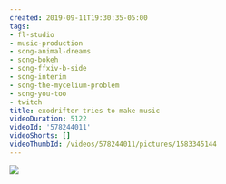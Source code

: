 ```yaml
---
created: 2019-09-11T19:30:35-05:00
tags:
- fl-studio
- music-production
- song-animal-dreams
- song-bokeh
- song-ffxiv-b-side
- song-interim
- song-the-mycelium-problem
- song-you-too
- twitch
title: exodrifter tries to make music
videoDuration: 5122
videoId: '578244011'
videoShorts: []
videoThumbId: /videos/578244011/pictures/1583345144
---
```


![](20190912003035.jpg)
